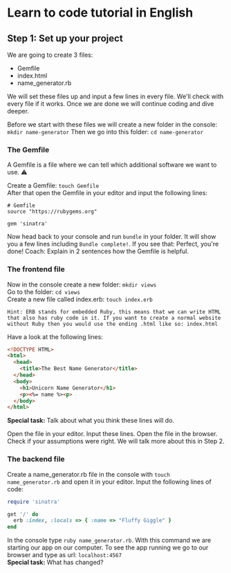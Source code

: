 # Learn to code tutorial in English

## Step 1: Set up your project

We are going to create 3 files:
  - Gemfile
  - index.html
  - name_generator.rb

We will set these files up and input a few lines in every file. We'll check with every file if it works. Once we are done we will continue coding and dive deeper.

Before we start with these files we will create a new folder in the console: `mkdir name-generator`
Then we go into this folder: `cd name-generator`

### The Gemfile

A Gemfile is a file where we can tell which additional software we want to use. :warning:

Create a Gemfile: `touch Gemfile`  
After that open the Gemfile in your editor and input the following lines:
```
# Gemfile
source "https://rubygems.org"

gem 'sinatra'
```
Now head back to your console and run `bundle` in your folder. It will show you a few lines including `Bundle complete!`. If you see that: Perfect, you're done!
Coach: Explain in 2 sentences how the Gemfile is helpful.

### The frontend file
Now in the console create a new folder: `mkdir views`  
Go to the folder: `cd views`  
Create a new file called index.erb: `touch index.erb`  

`Hint: ERB stands for embedded Ruby, this means that we can write HTML that also has ruby code in it. If you want to create a normal website without Ruby then you would use the ending .html like so: index.html`

Have a look at the following lines:
``` html
<!DOCTYPE HTML>
<html>
  <head>
    <title>The Best Name Generator</title>
  </head>
  <body>
    <h1>Unicorn Name Generator</h1>
    <p><%= name %><p>
  </body>
</html>
```
**Special task:** Talk about what you think these lines will do.

Open the file in your editor. Input these lines. Open the file in the browser. Check if your assumptions were right. We will talk more about this in Step 2.

### The backend file

Create a name_generator.rb file in the console with `touch name_generator.rb` and open it in your editor.
Input the following lines of code:
``` ruby
require 'sinatra'

get '/' do
  erb :index, :locals => { :name => "Fluffy Giggle" }
end

```

In the console type `ruby name_generator.rb`. With this command we are starting our app on our computer. To see the app running we go to our browser and type as url: `localhost:4567`  
**Special task:** What has changed?
